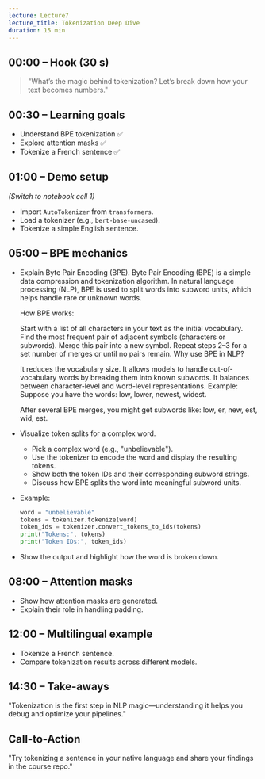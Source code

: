 ```yaml
---
lecture: Lecture7
lecture_title: Tokenization Deep Dive
duration: 15 min
---
```


## 00:00 – Hook (30 s)
> "What’s the magic behind tokenization? Let’s break down how your text becomes numbers."

## 00:30 – Learning goals
- Understand BPE tokenization ✅
- Explore attention masks ✅
- Tokenize a French sentence ✅

## 01:00 – Demo setup
_(Switch to notebook cell 1)_

- Import `AutoTokenizer` from `transformers`.
- Load a tokenizer (e.g., `bert-base-uncased`).
- Tokenize a simple English sentence.

## 05:00 – BPE mechanics
- Explain Byte Pair Encoding (BPE).
    Byte Pair Encoding (BPE) is a simple data compression and tokenization algorithm. In natural language processing (NLP), BPE is used to split words into subword units, which helps handle rare or unknown words.

    How BPE works:

    Start with a list of all characters in your text as the initial vocabulary.
    Find the most frequent pair of adjacent symbols (characters or subwords).
    Merge this pair into a new symbol.
    Repeat steps 2–3 for a set number of merges or until no pairs remain.
    Why use BPE in NLP?

    It reduces the vocabulary size.
    It allows models to handle out-of-vocabulary words by breaking them into known subwords.
    It balances between character-level and word-level representations.
    Example: Suppose you have the words: low, lower, newest, widest.

    After several BPE merges, you might get subwords like: low, er, new, est, wid, est.

- Visualize token splits for a complex word.
    - Pick a complex word (e.g., "unbelievable").
    - Use the tokenizer to encode the word and display the resulting tokens.
    - Show both the token IDs and their corresponding subword strings.
    - Discuss how BPE splits the word into meaningful subword units.
- Example:
    ```python
    word = "unbelievable"
    tokens = tokenizer.tokenize(word)
    token_ids = tokenizer.convert_tokens_to_ids(tokens)
    print("Tokens:", tokens)
    print("Token IDs:", token_ids)
    ```
- Show the output and highlight how the word is broken down.

## 08:00 – Attention masks
- Show how attention masks are generated.
- Explain their role in handling padding.

## 12:00 – Multilingual example
- Tokenize a French sentence.
- Compare tokenization results across different models.

## 14:30 – Take-aways
"Tokenization is the first step in NLP magic—understanding it helps you debug and optimize your pipelines."

## Call-to-Action
"Try tokenizing a sentence in your native language and share your findings in the course repo."
